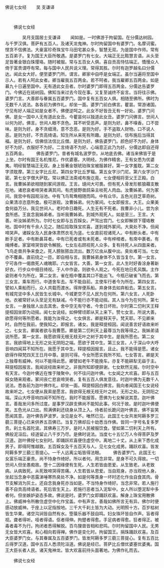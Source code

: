   佛说七女经
                        　　吴 支谦译

                        
        　      


　　佛说七女经

　　　　吴月支国居士支谦译
　　闻如是。一时佛游于拘留国。在分儒达树园。与千罗汉俱。菩萨有五百人。及诸天龙鬼神。尔时拘留国中有婆罗门。名摩诃蜜。悭贪不信佛法。大豪富珍奇珠宝牛马田宅甚众多。智慧无双。为是国中作师。常有五百弟子。复为国王大臣所敬遇。是婆罗门有七女。大端正无比黠慧言语。从头至足皆著金银白珠璎珞。随时被服。常与五百女人俱。喜自贡高恃怙端正。憍慢众人倚于富贵谓呼有常。每与国中人民共说义理。常得其胜。尔时有迦罗越名曰分儒达。闻此女大好。便至婆罗门所。谓言。卿家中自呼是女端正。虽尔当遍将至国中示人。若有人呵此女者。卿当雇我五百两金。若不呵者。我当雇卿五百两金。如是募九十日遍至国中。无有道此女丑者。尔时婆罗门即得五百两金。分儒达告婆罗门。今佛近在祇树园。佛知当来过去今现在事。又复至诚终不妄言。当将往示佛。婆罗门言。大善即与眷属五百婆罗门。国中复有五百女人俱。相随至佛所。佛时为无数千人说法。各各前为佛作礼。却坐一面。婆罗门前白佛言。瞿昙。常游诸国。宁见有好人端正如是女者不。佛便逆呵之。此女不好皆丑无有一好处。婆罗门问佛。是女一国中人无有道此女丑。今瞿昙何以独道此女丑。婆罗门问佛言。世间人以何为好。佛言。世间人眼不贪色。耳不听受恶声。是则为好。鼻不嗅香。口不尝味。是则为好。身不贪细滑。意不念恶。是则为好。手不盗取人财物。口不说人恶。是则为好。不贡高绮语。知生所从来死有所趣。是则为好。信布施后当得其福。是则为好。信佛信法信比丘僧。是则为好。佛告婆罗门。颜色好不为好。身体好不为好。衣服好不为好。二言绮语不为好。心端意正此乃为好。分儒达即自还得五百两金。
　　佛告婆罗门。昔者有城名波罗奈。从地底去佛。诸当来佛皆于是上坐。尔时有国王名机惟尼。作优婆塞。大明经。为佛作精舍。王有女悉为优婆夷。明经智慧端正无双。身上皆著金银琥珀珠宝被服甚好。第一女字羞耽。第二女字须耽摩。第三女字比丘尼。第四女字比丘罗辎。第五女字沙门尼。第六女字沙门密。第七女字僧大萨耽。常以佛正法斋戒布施讫竟。七女便相将至父王正殿。白言。我曹姊弟欲相随到冢间游观。王言。塳间大可畏。但有死人骨发形骸狼藉支散在地。诸悲哀者啼哭者满其间。有虎狼野兽鸱枭主啖死人肉血。汝曹姊弟。何为冢间。我宫中有园观浴池。中有飞鸟鸳鸯相随而鸣。中有众华。五色光目芝草奇树。众果清凉恣意所食。极可游观。汝曹姊弟。何为冢间。七女即报言。大王。众果美食何益万分。我见世间人。老时命日趣死。人生无有不死者。我曹非小儿。尝为余食所惑。王哀念我姊弟者。当听我曹姊弟。到城外观死人。如是至三。王言。大善。听汝姊弟所为。尔时七女即与五百婇女。严驾出宫门。七女即解颈下璎珞散地。国中时有千余人见之。随后拾取珠宝欢喜。遂到城外冢间。大臭处不净。但闻啼哭声。诸婇女及人民身体肃然衣毛为竖。七女直前视诸死人。中有断头者。中有断手足者。中有断鼻耳者。中有已死者或有未死者。中有梓棺者。有席中裹者。有绳缚者。家室啼哭皆欲令解脱。七女左右顾视死人众多。复有持死人从四面来者。飞鸟走兽共争来食之。死人膀胀脓血流出。数万亿虫从腹中出。臭处难可当。七女亦不覆鼻。直前绕之一匝。即自相与言。我曹姊弟身体不久皆当复尔。第一女言。宁可各作一偈救死人魂魄耶。六女皆言。大善。第一女言。此人生时好香涂身著新好衣。行步众中细目绮视。于人中作姿。则欲令人观之。今死在地日炙风飘。主作姿则者今为所在。第二女言。雀在瓶中覆盖其口不能出飞。今瓶已破雀飞而去。第三女言。乘车而行。中道舍车去。车不能自前。主使车行者今为所在。第四女言。譬如人乘船而行。众人共载而渡水。得岸便系船。弃身体去如弃船去。第五女言。有城完坚中多人民皆生长城中。今城更空不见人民为在何所。第六女言。人死卧地。衣被常好从头至足无有缺减。今不能行亦不能动摇。其人当今为在何所。第七女言。一身独居人出去其舍。舍中空无有守者。今舍日坏败。尔时第二忉利天王释提桓因坐即为动摇。闻七女说经。如伸臂顷即从天上来下。赞七女言。所说大善。欲愿得何等所愿者。我能为汝得之。七女俱言。卿是释天乎。梵天耶。不见卿来时。自然在我前。使我知之。即报言。诸女。我是释提桓因。闻说善言好语故来听之。七女言。卿属者欲与我曹愿。卿是第二忉利天上最尊当为我等得之。我姊弟请说所愿。第一女言。我愿欲得无根无枝无叶之树于其中生。是我所愿也。第二女言。我欲得地上无形之处无阴阳之端。愿欲于其中生。第三女言。人于深山中大呼音响四闻耳不知所在。我愿于其中生。释提桓因报言。且止。我不能得是愿。诸女欲得作释梵四天王日月中尊。是则可得。今女所愿实我所不知。七女答言。卿是天上独尊有威神。何以不能得此愿。卿譬如老牛不能挽车。亦复不能耕犁无益于主。释提桓因报言。我闻说经故来听之。非我所知即便辞谢。七女默然无报。尔时空中有天言。今迦叶佛近在惟于陵聚中。何不往问迦叶佛。七女闻之大欢喜。即与五百婇女随来观者。冢间丧亡悲哀啼哭者。复有五百人俱发意往。时迦叶佛为无数千人说法。悉各前为迦叶佛作礼。却坐一面。释提桓因白佛言。我向者闻国王七女说经故来听之。七女便从我索是愿言。我欲得无根无枝无叶之树。无形之处。无阴阳之端。深山大呼音响四闻不知所在。我时不能报答。愿佛为七女解说其意。迦叶佛言。善哉发问多所过度。是事罗汉辟支佛尚不能知此事。何况于故。是时迦叶佛便笑。五色光从口出。照满佛刹还绕身从顶上入。侍者前长跪问迦叶佛言。佛不妄笑愿闻其意。迦叶佛告萨波罗。汝见是女不。唯然已见。此国王七女共发阿耨多罗三藐三菩提心已来供养五百佛已。当复万佛却后十劫悉当作佛。皆同一字号名复多罗贲。刹土名首陀波。其佛寿三万岁。是时人民被服饮食。譬如第二忉利天上所有。佛般泥洹后。经道留止八千岁乃尽。是佛时说法。当度七十五亿万人令得菩萨及罗汉道。迦叶佛授七女别时。即踊跃欢喜便住虚空中。离地二十丈。从上来下悉化成男子。即得阿惟越致。五百婇女及千五百天与人。见七女化成男。踊跃欢喜。皆发阿耨多罗三藐三菩提心。一千人远离尘垢皆得法眼。
　　佛告婆罗门。此国王七女富乐端正豪贵。尚不恃身作绮好。所以者何。用念非常。是身不可久得故。一切世间人但坐愚痴故。堕十二因缘便有生死。人生若皆由恩爱。从生致老。从老致病。从病致死。从死致啼哭得苦痛。人生若皆从恩爱。当自观身。亦当观他人身。坐起当念身中恶露涕唾寒热臭处不净。如是何等类身一坏时还化作虫自食其肉。骨节支解消为灰土。还自念我身死亦当如是。不当恃身作绮好。当念非常。若人施行善不自贡高绮语者。死后皆生天上。若施行恶者当入泥犁中。女人所以堕泥犁中多者何。但坐嫉妒姿态多故。佛说是时。婆罗门女即踊跃欢喜。解身上珠宝用散佛上。佛威神令所散住虚空中化作宝盖。中有声言。善哉如佛所言无有异。佛尔时便感动放威神。于座上以足指按地。三千大千刹土皆为大动。光明照十方。百岁枯树皆生华果。诸空沟涧皆自然有水。箜篌乐器不鼓自鸣。妇女珠环皆自作声。盲者得视。聋者得听。哑者得语。伛者得伸。拘躄者得愈。手足病者得愈。狂者得正。被毒者毒不为行。拘闭者悉得解脱。百鸟狸兽皆相和悲鸣。尔时拘留国中人民。无男无女皆大欢喜。和心相向若得禅。佛作是变化时。拘留国王。捐珠踊跃欢喜。及百大臣婆罗门女。与其眷属及五百婆罗门。皆发阿耨多罗三藐三菩提心。复有五百比丘得罗汉道。国中五百人悉须陀洹道。佛说是经已。菩萨比丘僧优婆塞优婆夷。国王大臣长者人民。诸天鬼神龙。皆大欢喜前持头面著地。为佛作礼而去。

　　佛说七女经


